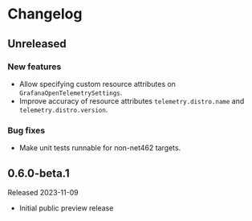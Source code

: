 # Changelog

## Unreleased

### New features

* Allow specifying custom resource attributes on `GrafanaOpenTelemetrySettings`.
* Improve accuracy of resource attributes `telemetry.distro.name` and `telemetry.distro.version`.

### Bug fixes

* Make unit tests runnable for non-net462 targets.

## 0.6.0-beta.1

Released 2023-11-09

* Initial public preview release

